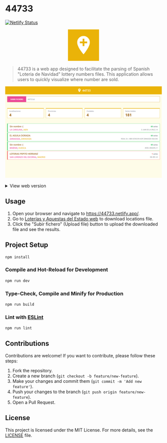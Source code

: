 # 44733

[![Netlify Status](https://api.netlify.com/api/v1/badges/d59b6711-5529-46bb-996a-4e4346173334/deploy-status)](https://app.netlify.com/sites/44733/deploys)

<p align="center">
  <img src="src/assets/logo.png" width="20%" />
</p>

> 44733 is a web app designed to facilitate the parsing of Spanish "Loteria de Navidad" lottery numbers files. This application allows users to quickly visualize where number are sold.

![44733 preview](./docs/img/screenshot.png)

<details>
  <summary>View web version</summary>

  <p align="center">
    <img width="33%" src="./docs/img/screenshot-mobile.png">
  </p>
</details>

## Usage

1. Open your browser and navigate to https://44733.netlify.app/.
2. Go to [Loterías y Apuestas del Estado web](https://www.loteriasyapuestas.es/es/buscar-decimo) to download locations file.
3. Click the "Subir fichero" (Upload file) button to upload the downloaded file and see the results.

## Project Setup

```sh
npm install
```

### Compile and Hot-Reload for Development

```sh
npm run dev
```

### Type-Check, Compile and Minify for Production

```sh
npm run build
```

### Lint with [ESLint](https://eslint.org/)

```sh
npm run lint
```

## Contributions

Contributions are welcome! If you want to contribute, please follow these steps:

1. Fork the repository.
2. Create a new branch (`git checkout -b feature/new-feature`).
3. Make your changes and commit them (`git commit -m 'Add new feature'`).
4. Push your changes to the branch (`git push origin feature/new-feature`).
5. Open a Pull Request.

## License

This project is licensed under the MIT License. For more details, see the [LICENSE](./LICENSE) file.